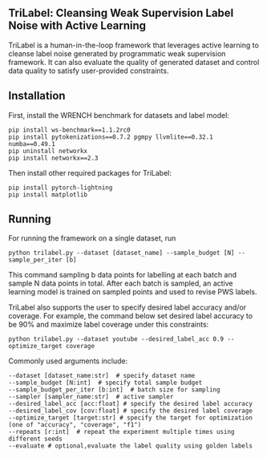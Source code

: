 ## TriLabel: Cleansing Weak Supervision Label Noise with Active Learning

TriLabel is a human-in-the-loop framework that leverages active learning to cleanse label noise generated by programmatic weak supervision framework. It can also evaluate the quality of generated dataset and control data quality to satisfy user-provided constraints.

## Installation

First, install the WRENCH benchmark for datasets and label model:

```
pip install ws-benchmark==1.1.2rc0
pip install pytokenizations==0.7.2 pgmpy llvmlite==0.32.1 numba==0.49.1
pip uninstall networkx
pip install networkx==2.3
```

Then install other required packages for TriLabel:

```
pip install pytorch-lightning
pip install matplotlib
```

## Running

For running the framework on a single dataset, run

`python trilabel.py --dataset [dataset_name] --sample_budget [N] --sample_per_iter [b]`

This command sampling b data points for labelling at each batch and sample N data points in total. After each batch is sampled, an active learning model is trained on sampled points and used to revise PWS labels. 

TriLabel also supports the user to specify desired label accuracy and/or coverage. For example, the command below set desired label accuracy to be 90% and maximize label coverage under this constraints:

`python trilabel.py --dataset youtube --desired_label_acc 0.9 --optimize_target coverage `

Commonly used arguments include:

``` 
--dataset [dataset_name:str]  # specify dataset name
--sample_budget [N:int]  # specify total sample budget
--sample_budget_per_iter [b:int]  # batch size for sampling
--sampler [sampler_name:str]  # active sampler
--desired_label_acc [acc:float] # specify the desired label accuracy
--desired_label_cov [cov:float] # specify the desired label coverage
--optimize_target [target:str] # specify the target for optimization (one of "accuracy", "coverage", "f1")
--repeats [r:int]  # repeat the experiment multiple times using different seeds
--evaluate # optional,evaluate the label quality using golden labels
```













